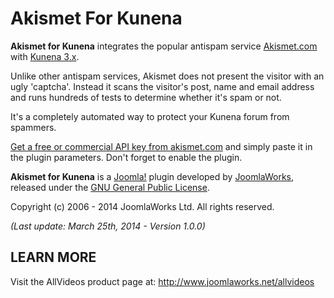 Akismet For Kunena
=========

**Akismet for Kunena** integrates the popular antispam service [Akismet.com](http://akismet.com/) with [Kunena 3.x](http://www.kunena.org/).

Unlike other antispam services, Akismet does not present the visitor with an ugly 'captcha'. Instead it scans the visitor's post, name and email address and runs hundreds of tests to determine whether it's spam or not.

It's a completely automated way to protect your Kunena forum from spammers.

[Get a free or commercial API key from akismet.com](https://akismet.com/plans/) and simply paste it in the plugin parameters. Don't forget to enable the plugin.

**Akismet for Kunena** is a [Joomla!](http://www.joomla.org/) plugin developed by [JoomlaWorks](http://www.joomlaworks.net), released under the [GNU General Public License](http://www.gnu.org/copyleft/gpl.html).

Copyright (c) 2006 - 2014 JoomlaWorks Ltd. All rights reserved.

*(Last update: March 25th, 2014 - Version 1.0.0)*


## LEARN MORE
Visit the AllVideos product page at: http://www.joomlaworks.net/allvideos
